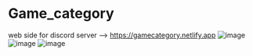 # Game_category
web side for discord server --> https://gamecategory.netlify.app
![image](https://github.com/seknd/Game_category/assets/76913607/63ee4a3e-7b6d-4e04-95c6-2a0c0527c4a7)
![image](https://github.com/seknd/Game_category/assets/76913607/4681e9a0-3741-49a0-ba1c-4449523401a3)
![image](https://github.com/seknd/Game_category/assets/76913607/a8fbe0bd-dedb-4b62-8b59-e5f5463e089d)
